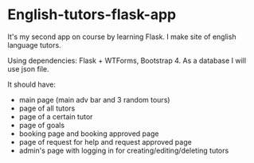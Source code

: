 # English-tutors-flask-app

It's my second app on course by learning Flask. I make site of english language tutors.

Using dependencies: Flask + WTForms, Bootstrap 4. As a database I will use json file.

It should have:
* main page (main adv bar and 3 random tours)
* page of all tutors
* page of a certain tutor
* page of goals
* booking page and booking approved page
* page of request for help and request approved page
* admin's page with logging in for creating/editing/deleting tutors

